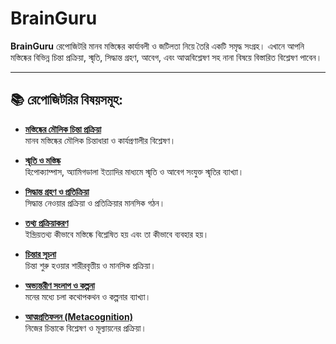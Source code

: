 # BrainGuru

**BrainGuru** রেপোজিটরি মানব মস্তিষ্কের কার্যাবলী ও জটিলতা নিয়ে তৈরি একটি সমৃদ্ধ সংগ্রহ। এখানে আপনি মস্তিষ্কের বিভিন্ন চিন্তা প্রক্রিয়া, স্মৃতি, সিদ্ধান্ত গ্রহণ, আবেগ, এবং আত্মবিশ্লেষণ সহ নানা বিষয়ে বিস্তারিত বিশ্লেষণ পাবেন।

---

## 📚 রেপোজিটরির বিষয়সমূহ:

- **[মস্তিষ্কের মৌলিক চিন্তা প্রক্রিয়া](./Basic_Human_Brain_Thinking_Function.md)**  
  মানব মস্তিষ্কের মৌলিক চিন্তাধারা ও কার্যপ্রণালীর বিশ্লেষণ।

- **[স্মৃতি ও মস্তিষ্ক](./association_with_memory.md)**  
  হিপোক্যাম্পাস, অ্যামিগডালা ইত্যাদির মাধ্যমে স্মৃতি ও আবেগ সংযুক্ত স্মৃতির ব্যাখ্যা।

- **[সিদ্ধান্ত গ্রহণ ও প্রতিক্রিয়া](./decision_making_%26_response.md)**  
  সিদ্ধান্ত নেওয়ার প্রক্রিয়া ও প্রতিক্রিয়ার মানসিক গঠন।

- **[তথ্য প্রক্রিয়াকরণ](./information_processing.md)**  
  ইন্দ্রিয়তথ্য কীভাবে মস্তিষ্কে বিশ্লেষিত হয় এবং তা কীভাবে ব্যবহার হয়।

- **[চিন্তার সূচনা](./initiation_of_thought.md)**  
  চিন্তা শুরু হওয়ার শারীরবৃত্তীয় ও মানসিক প্রক্রিয়া।

- **[অভ্যন্তরীণ সংলাপ ও কল্পনা](./inner_dialogue_%26_imagination.md)**  
  মনের মধ্যে চলা কথোপকথন ও কল্পনার ব্যাখ্যা।

- **[আত্মপ্রতিফলন (Metacognition)](./metacognition.md)**  
  নিজের চিন্তাকে বিশ্লেষণ ও মূল্যায়নের প্রক্রিয়া।
